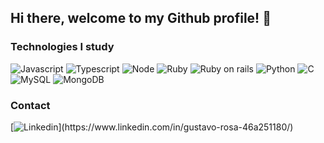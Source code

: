 ## Hi there, welcome to my Github profile! 👋

### Technologies I study

![Javascript](https://img.shields.io/badge/JavaScript-F7DF1E?style=for-the-badge&logo=javascript&logoColor=black)
![Typescript](https://img.shields.io/badge/TypeScript-007ACC?style=for-the-badge&logo=typescript&logoColor=white)
![Node](https://img.shields.io/badge/Node.js-43853D?style=for-the-badge&logo=node.js&logoColor=white)
![Ruby](https://img.shields.io/badge/Ruby-CC342D?style=for-the-badge&logo=ruby&logoColor=white)
![Ruby on rails](https://img.shields.io/badge/Ruby_on_Rails-CC0000?style=for-the-badge&logo=ruby-on-rails&logoColor=white)
![Python](https://img.shields.io/badge/Python-14354C?style=for-the-badge&logo=python&logoColor=white)
![C](https://img.shields.io/badge/C-00599C?style=for-the-badge&logo=c&logoColor=white)
![MySQL](https://img.shields.io/badge/MySQL-00000F?style=for-the-badge&logo=mysql&logoColor=white)
![MongoDB](https://img.shields.io/badge/MongoDB-4EA94B?style=for-the-badge&logo=mongodb&logoColor=white)


### Contact
[![Linkedin](https://img.shields.io/badge/LinkedIn-0077B5?style=for-the-badge&logo=linkedin&logoColor=white "https://www.linkedin.com/in/gustavo-rosa-46a251180/")](https://www.linkedin.com/in/gustavo-rosa-46a251180/)


<!--
**gustasvos/gustasvos** is a ✨ _special_ ✨ repository because its `README.md` (this file) appears on your GitHub profile.

Here are some ideas to get you started:

- 🔭 I’m currently working on ...
- 🌱 I’m currently learning ...
- 👯 I’m looking to collaborate on ...
- 🤔 I’m looking for help with ...
- 💬 Ask me about ...
- 📫 How to reach me: ...
- 😄 Pronouns: ...
- ⚡ Fun fact: ...
-->
